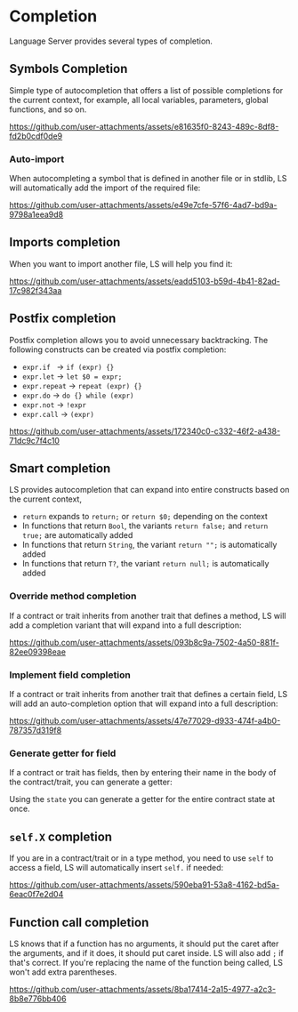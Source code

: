 # Completion

Language Server provides several types of completion.

## Symbols Completion

Simple type of autocompletion that offers a list of possible completions for the current context, for example,
all local variables, parameters, global functions, and so on.

https://github.com/user-attachments/assets/e81635f0-8243-489c-8df8-fd2b0cdf0de9

### Auto-import

When autocompleting a symbol that is defined in another file or in stdlib, LS will automatically add the import of the
required file:

https://github.com/user-attachments/assets/e49e7cfe-57f6-4ad7-bd9a-9798a1eea9d8

## Imports completion

When you want to import another file, LS will help you find it:

https://github.com/user-attachments/assets/eadd5103-b59d-4b41-82ad-17c982f343aa

## Postfix completion

Postfix completion allows you to avoid unnecessary backtracking. The following constructs can be created via postfix
completion:

- `expr.if ` -> `if (expr) {}`
- `expr.let` -> `let $0 = expr;`
- `expr.repeat` -> `repeat (expr) {}`
- `expr.do` -> `do {} while (expr)`
- `expr.not` -> `!expr`
- `expr.call` -> `(expr)`

https://github.com/user-attachments/assets/172340c0-c332-46f2-a438-71dc9c7f4c10

## Smart completion

LS provides autocompletion that can expand into entire constructs based on the current context,

- `return` expands to `return;` or `return $0;` depending on the context
- In functions that return `Bool`, the variants `return false;` and `return true;` are automatically added
- In functions that return `String`, the variant `return "";` is automatically added
- In functions that return `T?`, the variant `return null;` is automatically added

### Override method completion

If a contract or trait inherits from another trait that defines a method, LS will add a completion variant that will
expand into a full description:

https://github.com/user-attachments/assets/093b8c9a-7502-4a50-881f-82ee09398eae

### Implement field completion

If a contract or trait inherits from another trait that defines a certain field, LS will add an auto-completion option
that will expand into a full description:

https://github.com/user-attachments/assets/47e77029-d933-474f-a4b0-787357d319f8

### Generate getter for field

If a contract or trait has fields, then by entering their name in the body of the contract/trait,
you can generate a getter:

Using the `state` you can generate a getter for the entire contract state at once.

## `self.X` completion

If you are in a contract/trait or in a type method, you need to use `self` to access a field, LS will automatically
insert `self.` if needed:

https://github.com/user-attachments/assets/590eba91-53a8-4162-bd5a-6eac0f7e2d04

## Function call completion

LS knows that if a function has no arguments, it should put the caret after the arguments, and if it does, it should put
caret inside. LS will also add `;` if that's correct. If you're replacing the name of the function being called, LS
won't add extra parentheses.

https://github.com/user-attachments/assets/8ba17414-2a15-4977-a2c3-8b8e776bb406
